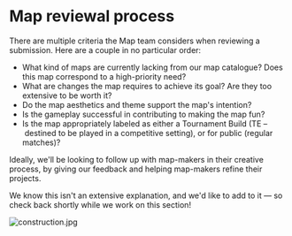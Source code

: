 # **Map reviewal process**

There are multiple criteria the Map team considers when reviewing a submission. Here are a couple in no particular order:
- What kind of maps are currently lacking from our map catalogue? Does this map correspond to a high-priority need?
- What are changes the map requires to achieve its goal?  Are they too extensive to be worth it?
- Do the map aesthetics and theme support the map's intention?
- Is the gameplay successful in contributing to making the map fun?
- Is the map appropriately labeled as either a Tournament Build (TE – destined to be played in a competitive setting), or for public (regular matches)?

Ideally, we'll be looking to follow up with map-makers in their creative process, by giving our feedback and helping map-makers refine their projects.

We know this isn't an extensive explanation, and we'd like to add to it — so check back shortly while we work on this section!

![construction.jpg](https://drive.google.com/uc?export=view&id=137gJxxKbpnE3-upSN9I_hocpqfLhuO4j)